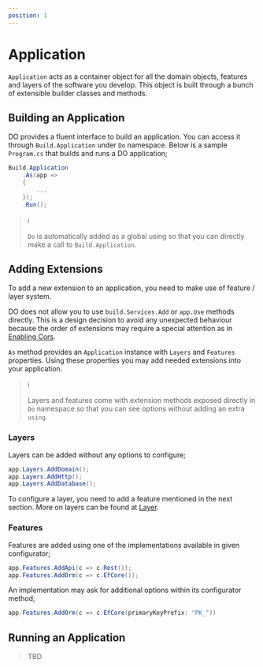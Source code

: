 ```yaml
---
position: 1
---
```


# Application

`Application` acts as a container object for all the domain objects, features
and layers of the software you develop. This object is built through a bunch of
extensible builder classes and methods.

## Building an Application

DO provides a fluent interface to build an application. You can access it
through `Build.Application` under `Do` namespace. Below is a sample
`Program.cs` that builds and runs a DO application;

```csharp
Build.Application
    .As(app =>
    {
        ...
    });
    .Run();
```

> :information_source:
>
> `Do` is automatically added as a global using so that you can directly make a
> call to `Build.Application`.

## Adding Extensions

To add a new extension to an application, you need to make use of feature /
layer system.

DO does not allow you to use `build.Services.Add` or `app.Use` methods
directly. This is a design decision to avoid any unexpected behaviour because
the order of extensions may require a special attention as in [Enabling
Cors][].

`As` method provides an `Application` instance with `Layers` and `Features`
properties. Using these properties you may add needed extensions into your
application.

> :information_source:
>
> Layers and features come with extension methods exposed directly in `Do`
> namespace so that you can see options without adding an extra `using`.

### Layers

Layers can be added without any options to configure;

```csharp
app.Layers.AddDomain();
app.Layers.AddHttp();
app.Layers.AddDatabase();
```

To configure a layer, you need to add a feature mentioned in the next section.
More on layers can be found at [Layer](layer.md).

### Features

Features are added using one of the implementations available in given
configurator;

```csharp
app.Features.AddApi(c => c.Rest());
app.Features.AddOrm(c => c.EfCore());
```

An implementation may ask for additional options within its configurator
method;

```csharp
app.Features.AddOrm(c => c.EfCore(primaryKeyPrefix: "PK_"))
```

## Running an Application

> TBD

[Enabling Cors]:https://learn.microsoft.com/en-us/aspnet/core/security/cors#enable-cors
